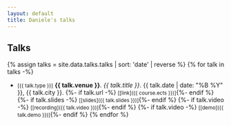 ```yaml
---
layout: default
title: Daniele's talks
---
```


## Talks


{% assign talks = site.data.talks.talks | sort: 'date' | reverse %}
{% for talk in talks -%}
- <small>[{{ talk.type }}]</small> <b>{{ talk.venue }}</b>. _{{ talk.title }}_. {{ talk.date | date: "%B %Y" }}, {{ talk.city }}.
  {%- if talk.url -%}&nbsp;<small>[[link]({{ course.ects }})]</small>{%- endif %} 
  {%- if talk.slides -%}&nbsp;<small>[[slides]({{ talk.slides }})]</small>{%- endif %}
  {%- if talk.video -%}&nbsp;<small>[[recording]({{ talk.video }})]</small>{%- endif %} 
  {%- if talk.video -%}&nbsp;<small>[[demo]({{ talk.demo }})]</small>{%- endif %} 
{% endfor %}